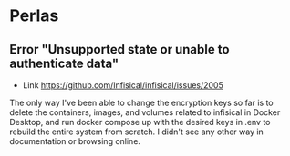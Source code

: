 # Perlas

## Error "Unsupported state or unable to authenticate data"

- Link
<https://github.com/Infisical/infisical/issues/2005>

The only way I've been able to change the encryption keys so far is to delete the containers, images, and volumes related to infisical in Docker Desktop, and run docker compose up with the desired keys in .env to rebuild the entire system from scratch. I didn't see any other way in documentation or browsing online.
